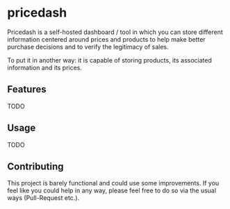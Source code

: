 # pricedash

Pricedash is a self-hosted dashboard / tool in which you can store
different information centered around prices and products to help
make better purchase decisions and to verify the legitimacy of
sales.

To put it in another way: it is capable of storing products, its
associated information and its prices.

## Features

TODO

## Usage

TODO

## Contributing

This project is barely functional and could use some improvements.
If you feel like you could help in any way, please feel free to
do so via the usual ways (Pull-Request etc.).

